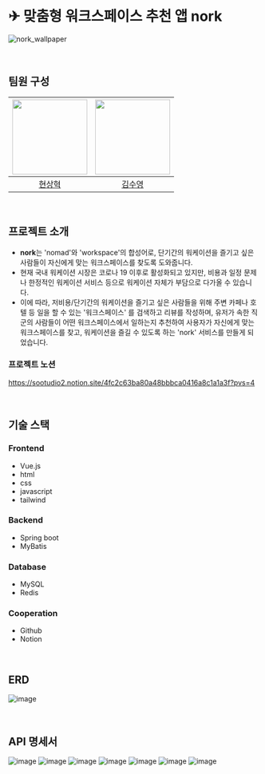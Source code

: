 # ✈ 맞춤형 워크스페이스 추천 앱 nork
![nork_wallpaper](https://github.com/user-attachments/assets/d4e12d44-5353-4bfb-a77c-5bfd6eee9efe)

<br />

## 팀원 구성
| [<img src="https://github.com/gmelon.png" width="150px">](https://github.com/gmelon) | [<img src="https://github.com/sootudio.png" width="150px">](https://github.com/sootudio) |
| :---: | :---: |
| [현상혁](https://github.com/gmelon) | [김수영](https://github.com/sootudio) |

<br />

## 프로젝트 소개
- **nork**는 'nomad'와 'workspace'의 합성어로, 단기간의 워케이션을 즐기고 싶은 사람들이 자신에게 맞는 워크스페이스를 찾도록 도와줍니다.
- 현재 국내 워케이션 시장은 코로나 19 이후로 활성화되고 있지만, 비용과 일정 문제나 한정적인 워케이션 서비스 등으로 워케이션 자체가 부담으로 다가올 수 있습니다.
- 이에 따라, 저비용/단기간의 워케이션을 즐기고 싶은 사람들을 위해 주변 카페나 호텔 등 일을 할 수 있는 '워크스페이스' 를 검색하고 리뷰를 작성하며, 유저가 속한 직군의 사람들이 어떤 워크스페이스에서 일하는지 추천하여 사용자가 자신에게 맞는 워크스페이스를 찾고, 워케이션을 즐길 수 있도록 하는 'nork' 서비스를 만들게 되었습니다.

### 프로젝트 노션
https://sootudio2.notion.site/4fc2c63ba80a48bbbca0416a8c1a1a3f?pvs=4

<br />


## 기술 스택

### **Frontend**

- Vue.js
- html
- css
- javascript
- tailwind

### **Backend**

- Spring boot
- MyBatis

### **Database**

- MySQL
- Redis

### **Cooperation**

- Github
- Notion

<br />

## ERD
![image](https://github.com/user-attachments/assets/c42868b5-6673-48c6-ab24-cd396d9ec16c)


<br />

## API 명세서

![image](https://github.com/user-attachments/assets/4333bca9-16b4-44ec-b3ba-891708ed79d3)
![image](https://github.com/user-attachments/assets/683f8066-05b1-4c17-8308-f917a468b453)
![image](https://github.com/user-attachments/assets/c3aab08a-bb5d-469c-8269-46f9536ff208)
![image](https://github.com/user-attachments/assets/e3e19e15-6d82-4287-828c-798916f7396c)
![image](https://github.com/user-attachments/assets/fc443868-b4f4-474e-86a1-26732a69b31b)
![image](https://github.com/user-attachments/assets/b35f1f5e-da11-4a42-95d1-811007182b17)
![image](https://github.com/user-attachments/assets/29816088-cc23-4737-96a4-3595edca33ec)



